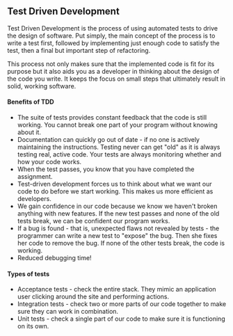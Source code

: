 ## Test Driven Development

Test Driven Development is the process of using automated tests to drive the design of software. Put simply, the main concept of the process is to write a test first, followed by implementing just enough code to satisfy the test, then a final but important step of refactoring.

This process not only makes sure that the implemented code is fit for its purpose but it also aids you as a developer in thinking about the design of the code you write. It keeps the focus on small steps that ultimately result in solid, working software.

#### Benefits of TDD

* The suite of tests provides constant feedback that the code is still working. You cannot break one part of your program without knowing about it.
* Documentation can quickly go out of date - if no one is actively maintaining the instructions. Testing never can get "old" as it is always testing real, active code. Your tests are always monitoring whether and how your code works.
* When the test passes, you know that you have completed the assignment.
* Test-driven development forces us to think about what we want our code to do before we start working. This makes us more efficient as developers.
* We gain confidence in our code because we know we haven't broken anything with new features. If the new test passes and none of the old tests break, we can be confident our program works.
* If a bug is found - that is, unexpected flaws not revealed by tests - the programmer can write a new test to "expose" the bug. Then she fixes her code to remove the bug. If none of the other tests break, the code is working.
* Reduced debugging time!


#### Types of tests

* Acceptance tests - check the entire stack. They mimic an application user clicking around the site and performing actions.
* Integration tests - check two or more parts of our code together to make sure they can work in combination.
* Unit tests - check a single part of our code to make sure it is functioning on its own.


